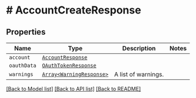 # # AccountCreateResponse



## Properties

Name | Type | Description | Notes
------------ | ------------- | ------------- | -------------
| `account` | [```AccountResponse```](AccountResponse.md) |    |  |
| `oauthData` | [```OAuthTokenResponse```](OAuthTokenResponse.md) |    |  |
| `warnings` | [```Array<WarningResponse>```](WarningResponse.md) |  A list of warnings.  |  |

[[Back to Model list]](../../README.md#models) [[Back to API list]](../../README.md#endpoints) [[Back to README]](../../README.md)
